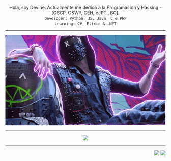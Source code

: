 <p align="center" align-item="center">
  Hola, soy Devine. Actualmente me dedico a la Programacion y Hacking - [OSCP, OSWP, CEH, eJPT , BC].<br>
  <code>Developer: Python, JS, Java, C & PHP</code><br>
  <code>Learning: C#, Elixir & .NET</code><br>
</p>

 ---

<p align="center">
  
  <img src="game.gif">

</p>

 ---
 
 <p align="center">
  
  <img src="https://github-readme-stats.vercel.app/api/top-langs/?username=Devincer&exclude_repo=eslint-config&theme=dracula" />

</p>

 ---

<div align="right">
  <img src="https://views.whatilearened.today/views/github/Devincer/verma-anushka.svg">
  <img src="https://img.shields.io/badge/Gracias%20por%20visitarme%20Negro-!-1EAEDB.svg">
</div>
